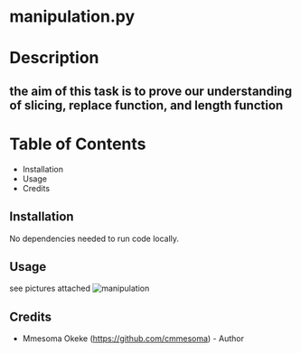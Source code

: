 # manipulation.py

# Description
## the aim of this task is to prove our understanding of slicing, replace function, and length function

# Table of Contents

- Installation
- Usage
- Credits

## Installation

No dependencies needed to run code locally.

## Usage
see pictures attached
![manipulation]()

## Credits

- Mmesoma Okeke (https://github.com/cmmesoma) - Author
